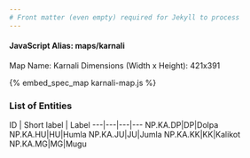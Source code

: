 ```yaml
---
# Front matter (even empty) required for Jekyll to process
---
```


#### JavaScript Alias: maps/karnali

Map Name: Karnali
Dimensions (Width x Height): 421x391




{% embed_spec_map karnali-map.js %}

### List of Entities

ID | Short label | Label
---|---|---|---
NP.KA.DP|DP|Dolpa
NP.KA.HU|HU|Humla
NP.KA.JU|JU|Jumla
NP.KA.KK|KK|Kalikot
NP.KA.MG|MG|Mugu